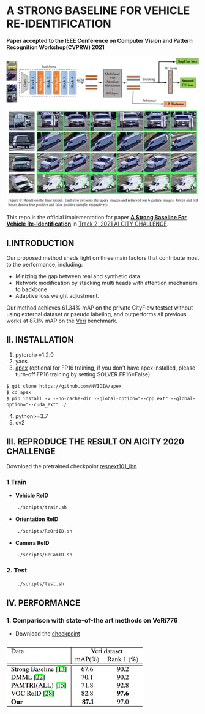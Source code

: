 # A STRONG BASELINE FOR VEHICLE RE-IDENTIFICATION
**Paper accepted to the IEEE Conference on Computer Vision and Pattern Recognition Workshop(CVPRW) 2021**

![](./images/framework.png)
![](images/illustrated.png)

This repo is the official implementation for paper [**A Strong Baseline For Vehicle Re-Identification**](./images/paper.pdf) in [Track 2, 2021 AI CITY CHALLENGE](https://www.aicitychallenge.org/).


## I.INTRODUCTION
Our proposed method sheds light on three main factors that contribute most to the performance, including:
+ Minizing the gap between real and synthetic data
+ Network modification by stacking multi heads with attention mechanism to backbone
+ Adaptive loss weight adjustment.

Our method achieves 61.34% mAP on the private CityFlow testset without using external dataset or pseudo labeling, and outperforms all previous works at 87.1% mAP on the [Veri](https://vehiclereid.github.io/VeRi/) benchmark.

## II. INSTALLATION
1. pytorch>=1.2.0
2. yacs
3. [apex](https://github.com/NVIDIA/apex) (optional for FP16 training, if you don't have apex installed, please turn-off FP16 training by setting SOLVER.FP16=False)
````
$ git clone https://github.com/NVIDIA/apex
$ cd apex
$ pip install -v --no-cache-dir --global-option="--cpp_ext" --global-option="--cuda_ext" ./
````
4. python>=3.7
5. cv2
## III. REPRODUCE THE RESULT ON AICITY 2020 CHALLENGE
Download the pretrained checkpoint [resnext101_ibn](https://drive.google.com/file/d/197nnkY9fZpiE-96B31V59DB-2rm-ZxbG/view?usp=sharing)

### 1.Train

+ **Vehicle ReID**
```bash
    ./scripts/train.sh
```

+ **Orientation ReID**
```bash
    ./scripts/ReOriID.sh
```

+ **Camera ReID**
```bash
    ./scripts/ReCamID.sh
```

### 2. Test
```bash
    ./scripts/test.sh
```


## IV. PERFORMANCE

### 1. Comparison with state-of-the art methods on VeRi776
+ Download the [checkpoint](https://drive.google.com/file/d/1iOwk054Fs2pbqnOTQ0UJSv7Yhhk7IRun/view?usp=sharing)

![](images/veri.png)



